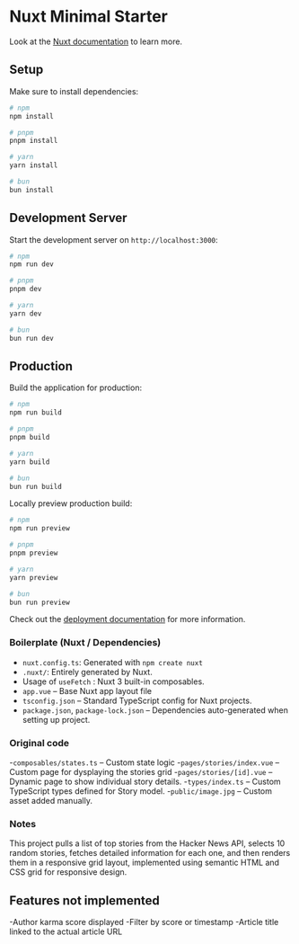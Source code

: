 # Nuxt Minimal Starter

Look at the [Nuxt documentation](https://nuxt.com/docs/getting-started/introduction) to learn more.

## Setup

Make sure to install dependencies:

```bash
# npm
npm install

# pnpm
pnpm install

# yarn
yarn install

# bun
bun install
```

## Development Server

Start the development server on `http://localhost:3000`:

```bash
# npm
npm run dev

# pnpm
pnpm dev

# yarn
yarn dev

# bun
bun run dev
```

## Production

Build the application for production:

```bash
# npm
npm run build

# pnpm
pnpm build

# yarn
yarn build

# bun
bun run build
```

Locally preview production build:

```bash
# npm
npm run preview

# pnpm
pnpm preview

# yarn
yarn preview

# bun
bun run preview
```

Check out the [deployment documentation](https://nuxt.com/docs/getting-started/deployment) for more information.

### Boilerplate (Nuxt / Dependencies)

- `nuxt.config.ts`: Generated with `npm create nuxt`
- `.nuxt/`: Entirely generated by Nuxt.
- Usage of `useFetch` : Nuxt 3 built-in composables.
- `app.vue` – Base Nuxt app layout file
- `tsconfig.json` – Standard TypeScript config for Nuxt projects.
- `package.json`, `package-lock.json` – Dependencies auto-generated when setting up project.

### Original code

-`composables/states.ts` – Custom state logic -`pages/stories/index.vue` – Custom page for dysplaying the stories grid -`pages/stories/[id].vue` – Dynamic page to show individual story details. -`types/index.ts` – Custom TypeScript types defined for Story model. -`public/image.jpg` – Custom asset added manually.

### Notes

This project pulls a list of top stories from the Hacker News API, selects 10 random stories, fetches detailed information for each one, and then renders them in a responsive grid layout, implemented using semantic HTML and CSS grid for responsive design.

## Features not implemented

-Author karma score displayed
-Filter by score or timestamp
-Article title linked to the actual article URL
